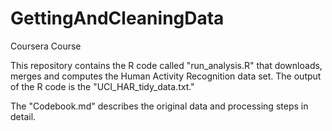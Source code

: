 GettingAndCleaningData
======================

Coursera Course

This repository contains the R code called "run_analysis.R" that downloads, merges and computes the Human Activity Recognition data set. The output of the R code is the "UCI_HAR_tidy_data.txt."

The "Codebook.md" describes the original data and processing steps in detail.
